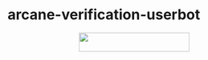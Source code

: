# arcane-verification-userbot

<p align="center"><a href="https://heroku.com/deploy?template=https://github.com/sadhanhori/arcane-verification-userbot"> <img src="https://img.shields.io/badge/Deploy%20To%20Heroku-black?style=for-the-badge&logo=heroku" width="220" height="38.45"/></a></p>
 
